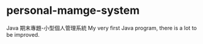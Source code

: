 # personal-mamge-system
Java 期末專題-小型個人管理系統
My very first Java program, there is a lot to be improved.
